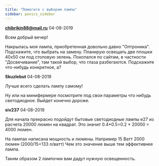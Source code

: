 ```yaml
---
title: "Помогите с выбором лампы"
sidebar: ponics_sidebar
---
```


**chibrikin88@mail.ru** 04-08-2019

Всем добрый вечер!

Накрылась моя лампа, приобретенная довольно давно "Оптроника". Подскажите, что выбрать на замену. Планирую освещать две плошки 40х50 см под столовую зелень. Покопался по сайтам, в частности "Досвечивание", там такой выбор, что глаза разбегаются. Подскажите что-нибудь конкретное, а?


**Skuzlebut** 04-08-2019

Лучше всего сделать лампу самому!

Ну или на минифермере посмотрите под свои параметры что нибудь светодиодное. Выйдет конечно дороже.


**siv237** 04-08-2019

Для начала прекрасно подойдут бытовые светодиодные лампы е27 из расчета 20000 люмен на квадрат. Это значит 0.4*0.5=0.2 * 20000 = 4000 люмен.

На лампах написана мощность и люмены. Например 15 Ватт 2000 люмен (2000/15=133 л/ватт) Чем это значение выше тем эффективнее лампа.

Таким образом 2 лампочки вам дадут нужную освещенность.


